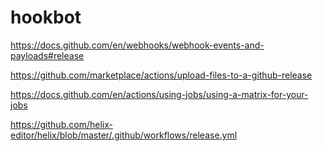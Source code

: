 # hookbot

https://docs.github.com/en/webhooks/webhook-events-and-payloads#release


https://github.com/marketplace/actions/upload-files-to-a-github-release


https://docs.github.com/en/actions/using-jobs/using-a-matrix-for-your-jobs


https://github.com/helix-editor/helix/blob/master/.github/workflows/release.yml